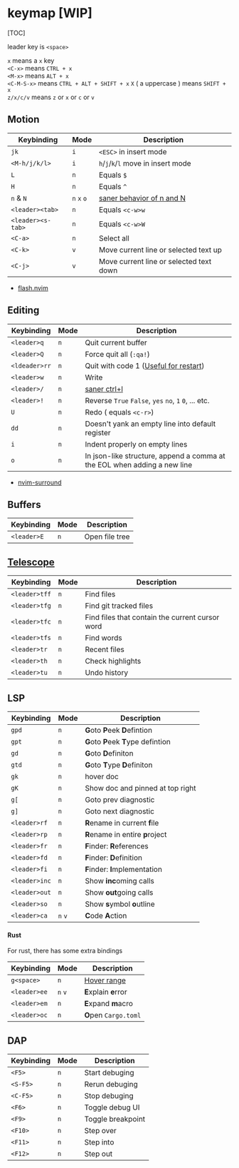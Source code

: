
# keymap [WIP]
[TOC]

leader key is `<space>`

`x` means a `x` key  
`<C-x>` means `CTRL + x`  
`<M-x>` means `ALT + x`  
`<C-M-S-x>` means `CTRL + ALT + SHIFT + x`
`X` ( a uppercase ) means `SHIFT + x`  
`z/x/c/v` means `z` or `x` or `c` or `v`

## Motion

| Keybinding | Mode | Description |
|------------|------|-------------|
| `jk`              | `i` | `<ESC>` in insert mode|
| `<M-h/j/k/l>`     | `i` | `h`/`j`/`k`/`l` move in insert mode |
| `L`               | `n` | Equals `$` |
| `H`               | `n` | Equals `^` |
| `n` & `N`         | `n` `x` `o` | [saner behavior of n and N](https://github.com/mhinz/vim-galore#saner-behavior-of-n-and-n) |
| `<leader><tab>`   | `n` | Equals `<c-w>w` |
| `<leader><s-tab>` | `n` | Equals `<c-w>W` |
| `<C-a>`           | `n` | Select all |
| `<C-k>`           | `v` | Move current line or selected text up |
| `<C-j>`           | `v` | Move current line or selected text down |

- [flash.nvim](https://github.com/folke/flash.nvim#-usage)

## Editing
| Keybinding | Mode | Description |
|------------|------|-------------|
| `<leader>q`   | `n` | Quit current buffer |
| `<leader>Q`   | `n` | Force quit all (`:qa!`) |
| `<ldeader>rr` | `n` | Quit with code 1 ([Useful for restart](https://github.com/iceice666/dotfiles/blob/main/.zshrc#L13:L21)) |
| `<leader>w`   | `n` | Write |
| `<leader>/`   | `n` | [saner ctrl+l](https://github.com/mhinz/vim-galore#saner-behavior-of-n-and-n) |
| `<leader>!`   | `n` | Reverse `True` `False`, `yes` `no`, `1` `0`, ... etc.
| `U`           | `n` | Redo ( equals `<c-r>`) |
| `dd`          | `n` | Doesn't yank an empty line into default register |
| `i`           | `n` | Indent properly on empty lines |
| `o`           | `n` | In json-like structure, append a comma at the EOL when adding a new line |

- [nvim-surround](https://github.com/kylechui/nvim-surround)

<!-- TODO: surround operation -->

## Buffers

| Keybinding | Mode | Description |
|------------|------|-------------|
| `<leader>E` | `n` | Open file tree |

## [Telescope](https://github.com/nvim-telescope/telescope.nvim)

| Keybinding | Mode | Description |
|------------|------|-------------|
| `<leader>tff` | `n` | Find files |
| `<leader>tfg` | `n` | Find git tracked files | 
| `<leader>tfc` | `n` | Find files that contain the current cursor word | 
| `<leader>tfs` | `n` | Find words |
| `<leader>tr`  | `n` | Recent files |
| `<leader>th`  | `n` | Check highlights |
| `<leader>tu`  | `n` | Undo history |

## LSP

| Keybinding | Mode | Description |
|------------|------|-------------|
| `gpd`        | `n`     | **G**oto **P**eek **D**efintion      |
| `gpt`        | `n`     | **G**oto **P**eek **T**ype defintion |
| `gd`         | `n`     | **G**oto **D**efiniton               |
| `gtd`        | `n`     | **G**oto **T**ype **D**efiniton      |
| `gk`         | `n`     | hover doc                            |
| `gK`         | `n`     | Show doc and pinned at top right     |
| `g[`         | `n`     | Goto prev diagnostic                 |
| `g]`         | `n`     | Goto next diagnostic                 |
| `<leader>rf` | `n`     | **R**ename in current **f**ile       |
| `<leader>rp` | `n`     | **R**ename in entire **p**roject     |
| `<leader>fr` | `n`     | **F**inder: **R**eferences           |
| `<leader>fd` | `n`     | **F**inder: **D**efinition           |
| `<leader>fi` | `n`     | **F**inder: **I**mplementation       |
| `<leader>inc`| `n`     | Show **inc**oming calls              |
| `<leader>out`| `n`     | Show **out**going calls              |
| `<leader>so` | `n`     | Show **s**ymbol **o**utline          |
| `<leader>ca` | `n` `v` | **C**ode **A**ction                  |

#### Rust

For rust, there has some extra bindings

| Keybinding | Mode | Description |
|------------|------|-------------|
| `g<space>`   | `n` | [Hover range](https://github.com/mrcjkb/rustaceanvim#usage) |
| `<leader>ee` | `n` `v` | **E**xplain **e**rror |
| `<leader>em` | `n`     | **E**xpand **m**acro  |
| `<leader>oc` | `n`     | **O**pen `Cargo.toml` |

## DAP

| Keybinding | Mode | Description |
|------------|------|-------------|
| `<F5>` | `n` | Start debuging |
| `<S-F5>` | `n` | Rerun debuging |
| `<C-F5>` | `n` | Stop debuging |
| `<F6>` | `n` | Toggle debug UI |
| `<F9>` | `n` | Toggle breakpoint |
| `<F10>` | `n` | Step over |
| `<F11>` | `n` | Step into |
| `<F12>` | `n` | Step out |
